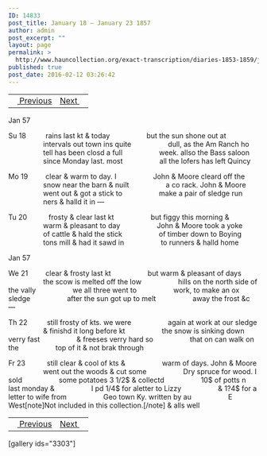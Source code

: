 ```yaml
---
ID: 14833
post_title: January 18 – January 23 1857
author: admin
post_excerpt: ""
layout: page
permalink: >
  http://www.hauncollection.org/exact-transcription/diaries-1853-1859/january-18-january-23-1857/
published: true
post_date: 2016-02-12 03:26:42
---
```

<table style="width: 100%;" align="center">
<tbody>
<tr>
<td><a href="http://www.hauncollection.org/version-2/diaries-1853-1859/january-9-january-17-1857/"><img src="https://lh3.googleusercontent.com/-EFJpxxNiPNw/VqgtWBCZrMI/AAAAAAAAAFU/WfY4lPFWWkg/s800-Ic42/Soeb-Plain-Arrows-8-10px.png" alt="" width="10" height="10" /> Previous</a></td>
<td style="text-align: right;"><a href="http://www.hauncollection.org/version-2/diaries-1853-1859/january-24-january-28-1856/">Next <img src="https://lh3.googleusercontent.com/-67k0cYlpXHw/VqgtWKz1MXI/AAAAAAAAAFU/k9PW_Piyurk/s800-Ic42/Soeb-Plain-Arrows-5-10px.png" alt="" width="10" height="10" /></a></td>
</tr>
</tbody>
</table>
Jan 57

Su 18          rains last kt &amp; today
<span style="margin-left: 70px;">but the sun shone out at
<span style="margin-left: 70px;">intervals out town ins quite
<span style="margin-left: 70px;">dull, as the Am Ranch ho
<span style="margin-left: 70px;">tell has been closd a full
<span style="margin-left: 70px;">week. allso the Bass saloon
<span style="margin-left: 70px;">since Monday last. most
<span style="margin-left: 70px;">all the lofers has left Quincy</span></span></span></span></span></span></span>

Mo 19         clear &amp; warm to day. I
<span style="margin-left: 70px;">John &amp; Moore cleard off the
<span style="margin-left: 70px;">snow near the barn &amp; nuilt
<span style="margin-left: 70px;">a co rack. John &amp; Moore
<span style="margin-left: 70px;">went out &amp; got a stick to
<span style="margin-left: 70px;">make a pair of sledge run
<span style="margin-left: 70px;">ners &amp; halld it in —</span></span></span></span></span></span>

Tu 20           frosty &amp; clear last kt
<span style="margin-left: 70px;">but figgy this morning &amp;
<span style="margin-left: 70px;">warm &amp; pleasant to day
<span style="margin-left: 70px;">John &amp; Moore took a yoke
<span style="margin-left: 70px;">of cattle &amp; hald the stick
<span style="margin-left: 70px;">of timber down to Boying
<span style="margin-left: 70px;">tons mill &amp; had it sawd in
<span style="margin-left: 70px;">to runners &amp; halld home</span></span></span></span></span></span></span>

Jan 57

We 21         clear &amp; frosty last kt
<span style="margin-left: 70px;">but warm &amp; pleasant of days
<span style="margin-left: 70px;">the scow is melted off the low
<span style="margin-left: 70px;">hills on the north side of the vally
<span style="margin-left: 70px;">we all three went to
<span style="margin-left: 70px;">work, to make an ox sledge
<span style="margin-left: 70px;">after the sun got up to melt
<span style="margin-left: 70px;">away the frost &amp;c —</span></span></span></span></span></span></span>

Th 22          still frosty of kts. we were
<span style="margin-left: 70px;">again at work at our sledge
<span style="margin-left: 70px;">&amp; finishd it long before kt
<span style="margin-left: 70px;">the snow is sinking down verry fast
<span style="margin-left: 70px;">&amp; freeses verry hard so
<span style="margin-left: 70px;">that on can walk on the
<span style="margin-left: 70px;">top of it &amp; not brak through</span></span></span></span></span></span>

Fr 23           still clear &amp; cool of kts &amp;
<span style="margin-left: 70px;">warm of days. John &amp; Moore
<span style="margin-left: 70px;">went out the woods &amp; cut some
<span style="margin-left: 70px;">Dry spruce for wood. I sold
<span style="margin-left: 70px;">some potatoes 3 1/2$ &amp; collectd
<span style="margin-left: 70px;">10$ of potts n last monday &amp;
<span style="margin-left: 70px;">I pd 1/4$ for aletter to Lizzy
<span style="margin-left: 70px;">&amp; 1?4$ for a letter to wife from
<span style="margin-left: 70px;">Geo town Ky. written by au
<span style="margin-left: 70px;">E West[note]Not included in this collection.[/note] &amp; alls well</span></span></span></span></span></span></span></span></span>
<table style="width: 100%;" align="center">
<tbody>
<tr>
<td><a href="http://www.hauncollection.org/version-2/diaries-1853-1859/january-9-january-17-1857/"><img src="https://lh3.googleusercontent.com/-EFJpxxNiPNw/VqgtWBCZrMI/AAAAAAAAAFU/WfY4lPFWWkg/s800-Ic42/Soeb-Plain-Arrows-8-10px.png" alt="" width="10" height="10" /> Previous</a></td>
<td style="text-align: right;"><a href="http://www.hauncollection.org/version-2/diaries-1853-1859/january-24-january-28-1856/">Next <img src="https://lh3.googleusercontent.com/-67k0cYlpXHw/VqgtWKz1MXI/AAAAAAAAAFU/k9PW_Piyurk/s800-Ic42/Soeb-Plain-Arrows-5-10px.png" alt="" width="10" height="10" /></a></td>
</tr>
</tbody>
</table>
[gallery ids="3303"]